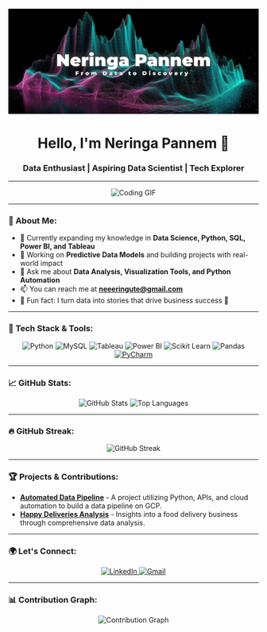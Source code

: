 [![MasterHead](https://github.com/neeeringute/neeeringute/blob/main/picture%20(1).png)](https://neeeringute.io)

<h1 align="center">Hello, I'm Neringa Pannem 👋</h1>
<h3 align="center">Data Enthusiast | Aspiring Data Scientist | Tech Explorer</h3>

---

<!-- Banner -->
<div align="center">
    <img src="https://github.com/neeeringute/neeeringute/blob/main/vid1-ezgif.com-video-to-gif-converter.gif" width="400" alt="Coding GIF">
</div>

---

### 🌟 About Me:

- 🌱 Currently expanding my knowledge in **Data Science, Python, SQL, Power BI, and Tableau**
- 🔭 Working on **Predictive Data Models** and building projects with real-world impact
- 💬 Ask me about **Data Analysis, Visualization Tools, and Python Automation**
- 📫 You can reach me at **neeeringute@gmail.com**
- 🧠 Fun fact: I turn data into stories that drive business success 🚀

---

### 🚀 Tech Stack & Tools:
<p align="center">
  <img src="https://img.shields.io/badge/Python-3776AB?style=for-the-badge&logo=python&logoColor=white" alt="Python" />
  <img src="https://img.shields.io/badge/MySQL-4479A1?style=for-the-badge&logo=mysql&logoColor=white" alt="MySQL" />
  <img src="https://img.shields.io/badge/Tableau-E97627?style=for-the-badge&logo=tableau&logoColor=white" alt="Tableau" />
  <img src="https://img.shields.io/badge/Power_BI-F2C811?style=for-the-badge&logo=powerbi&logoColor=black" alt="Power BI" />
  <img src="https://img.shields.io/badge/Scikit_Learn-F7931E?style=for-the-badge&logo=scikit-learn&logoColor=white" alt="Scikit Learn" />
  <img src="https://img.shields.io/badge/Pandas-150458?style=for-the-badge&logo=pandas&logoColor=white" alt="Pandas" />
  <a href="https://www.jetbrains.com/pycharm/" target="_blank"> 
    <img src="https://resources.jetbrains.com/storage/products/company/brand/logos/PyCharm_icon.png" alt="PyCharm" width="40" height="40"/> 
  </a>
</p>

---

### 📈 GitHub Stats:
<div align="center">
    <img height="100em" src="https://github-readme-stats.vercel.app/api?username=neeeringute&show_icons=true&theme=material-palenight&hide_border=true&include_all_commits=true&count_private=true" alt="GitHub Stats"/>
    <img height="100em" src="https://github-readme-stats.vercel.app/api/top-langs/?username=neeeringute&layout=compact&theme=material-palenight&hide_border=true" alt="Top Languages"/>
</div>

---

### 🔥 GitHub Streak:
<div align="center">
    <img src="https://github-readme-streak-stats.herokuapp.com/?user=neeeringute&theme=material-palenight&hide_border=true" alt="GitHub Streak" />
</div>

---

### 🏆 Projects & Contributions:

- **[Automated Data Pipeline](#)** - A project utilizing Python, APIs, and cloud automation to build a data pipeline on GCP.
- **[Happy Deliveries Analysis](#)** - Insights into a food delivery business through comprehensive data analysis.

---

### 🌍 Let's Connect:

<p align="center">
  <a href="https://linkedin.com/in/neringa-pannem-1b42a158" target="_blank">
    <img src="https://img.shields.io/badge/LinkedIn-0A66C2?style=for-the-badge&logo=linkedin&logoColor=white" alt="LinkedIn" />
  </a>
  <a href="mailto:neeeringute@gmail.com" target="_blank">
    <img src="https://img.shields.io/badge/Email-D14836?style=for-the-badge&logo=gmail&logoColor=white" alt="Gmail" />
  </a>
</p>

---

### 📊 Contribution Graph:

<div align="center">
    <img src="https://github-readme-activity-graph.vercel.app/graph?username=neeeringute&theme=material-palenight&hide_border=true" alt="Contribution Graph" />
</div>

